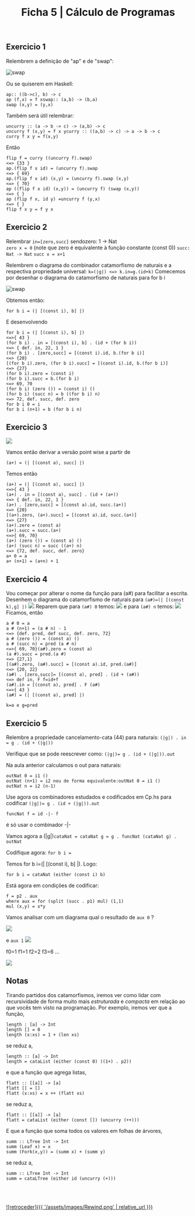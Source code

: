 <br>

<h1 align="center">Ficha 5 | Cálculo de Programas</h1>

<br>


## Exercicio 1
 
Relembrem a definição de "ap" e de "swap":

![swap](f5_1.png)

Ou se quiserem em Haskell:

    ap:: ((b->c), b) -> c  
    ap (f,x) = f xswap:: (a,b) -> (b,a)  
    swap (x,y) = (y,x)

Também será útil relembrar:

    uncurry :: (a -> b -> c) -> (a,b) -> c  
    uncurry f (x,y) = f x ycurry :: ((a,b) -> c) -> a -> b -> c  
    curry f x y = f(x,y)

Então

    flip f = curry ((uncurry f).swap)  
    <=> {33 } 
    ap.(flip f x id) = (uncurry f).swap 
    <=> { 69}  
    ap.(flip f x id) (x,y) = (uncurry f).swap (x,y) 
    <=> { 70} 
    ap ((flip f x id) (x,y)) = (uncurry f) (swap (x,y))  
    <=> { }  
    ap (flip f x, id y) =uncurry f (y,x)  
    <=> { } 
    flip f x y = f y x


## Exercicio 2

Relembrar
`in=[zero,succ]` sendozero: 1 -> Nat  
`zero x = 0` (note que zero é equivalente à função constante (const 0))
`succ: Nat -> Nat`
`succ x = x+1`

Relembrem o diagrama do combinador catamorfismo de naturais e a respectiva propriedade universal:
`k=(|g|) <=> k.in=g.(id+k)`
Comecemos por desenhar o diagrama do catamorfismo de naturais para for b i

![swap](f5_2.png)

Obtemos então:  

`for b i = (| [(const i), b] |)`

E desenvolvendo

`for b i = (| [(const i), b] |)`  
`<=>{ 43 }`  
`(for b i) . in = [(const i), b] . (id + (for b i))`  
`<=> { def. in, 22, 1 }`  
`(for b i) . [zero,succ] = [(const i).id, b.(for b i)]`  
`<=> {20}`  
`[(for b i).zero, (for b i).succ] = [(const i).id, b.(for b i)]`  
`<=> {27}`  
`(for b i).zero = (const i)`  
`(for b i).succ = b.(for b i)`  
`<=> 69, 70`  
`(for b i) (zero ()) = (const i) ()`  
`(for b i) (succ n) = b ((for b i) n)`  
`<=> 72, def. succ, def. zero`  
`for b i 0 = i`  
`for b i (n+1) = b (for b i n)`

## Exercicio 3

![](f5_3.png)

Vamos então derivar a versão point wise a partir de

`(a+) = (| [(const a), succ] |)`

Temos então

    (a+) = (| [(const a), succ] |)  
    <=>{ 43 }  
    (a+) . in = [(const a), succ] . (id + (a+))  
    <=> { def. in, 22, 1 }  
    (a+) . [zero,succ] = [(const a).id, succ.(a+)]  
    <=> {20}  
    [(a+).zero, (a+).succ] = [(const a).id, succ.(a+)]  
    <=> {27}  
    (a+).zero = (const a)  
    (a+).succ = succ.(a+)  
    <=>{ 69, 70}  
    (a+) (zero ()) = (const a) ()  
    (a+) (succ n) = succ ((a+) n)  
    <=> {72, def. succ, def. zero}  
    a+ 0 = a  
    a+ (n+1) = (a+n) + 1

## Exercicio 4

Vou começar por alterar o nome da função para (a#) para facilitar a escrita.  
Desenhem o diagrama do catamorfismo de naturais para `(a#)=(| [(const k),g] |)`
![](f5_4-1.png)
Reparem que para `(a#) 0` temos:
![](f5_4-2.png)
e para `(a#) n` temos:
![](f5_4-3.png)
Ficamos, então

    a # 0 = a  
    a # (n+1) = (a # n) - 1
    <=> {def. pred, def succ, def. zero, 72}
    a # (zero ()) = (const a) ()  
    a # (succ n) = pred (a # n)
    <=>{ 69, 70}(a#).zero = (const a)  
    (a #).succ = pred.(a #)
    <=> {27,1}
    [(a#).zero, (a#).succ] = [(const a).id, pred.(a#)]
    <=> {20, 22}
    (a#) . [zero,succ]= [(const a), pred] . (id + (a#))
    <=> def in, F f=id+f
    (a#).in = [(const a), pred] . F (a#)
    <=>{ 43 }
    (a#) = (| [(const a), pred] |)

`k=a e g=pred`

## Exercicio 5

Relembre a propriedade cancelamento-cata (44) para naturais: `(|g|) . in = g . (id + (|g|))`

Verifique que se pode reescrever como: `(|g|)= g . (id + (|g|)).out`

Na aula anterior calculamos o out para naturais:  

    outNat 0 = i1 ()  
    outNat (n+1) = i2 nou de forma equivalente:outNat 0 = i1 ()  
    outNat n = i2 (n-1)

Use agora os combinadores estudados e codificados em Cp.hs para codificar `(|g|)= g . (id + (|g|)).out`

`funcNat f = id -|- f`

é só usar o combinador -|-

Vamos agora a (|g|)`cataNat = cataNat g = g . funcNat (cataNat g) . outNat`

Codifique agora: `for b i =`

Temos for b i=(| [(const i), b] |). 
Logo:

`for b i = cataNat (either (const i) b)`

Está agora em condições de codificar:

    f = p2 . aux
    where aux = for (split (succ . p1) mul) (1,1)
    mul (x,y) = x*y
    
Vamos analisar com um diagrama qual o resultado de `aux 0` ?

![](f5_5-1.png)

e  `aux 1`
![](f5_5-2.png)

f0=1 f1=1 f2=2 f3=6 ...

![](f5_5-3.png)

## Notas 

 Tirando partidos dos catamorfismos, iremos ver como lidar com recursividade de forma muito mais _estruturada_ e _compacta_ em relação ao que vocês tem visto na programação. Por exemplo, iremos ver que a função,

    length : [a] -> Int
    length [] = 0
    length (x:xs) = 1 + (len xs)

se reduz a,

    length :: [a] -> Int
    length = cataList (either (const 0) ((1+) . p2))

e que a função que agrega listas,
 

    flatt :: [[a]] -> [a]
    flatt [] = []
    flatt (x:xs) = x ++ (flatt xs)

se reduz a,

    flatt :: [[a]] -> [a]
    flatt = cataList (either (const []) (uncurry (++)))

E que a função que soma todos os valores em folhas de árvores,


    summ :: LTree Int -> Int
    summ (Leaf x) = x
    summ (Fork(x,y)) = (summ x) + (summ y)

se reduz a,

    summ :: LTree Int -> Int
    summ = cataLTree (either id (uncurry (+)))

<br><br>

[![retroceder]({{ '/assets/images/Rewind.png' | relative_url }})](https://david81820.github.io/Recursos-LCC/calculoProgramas/fichas)